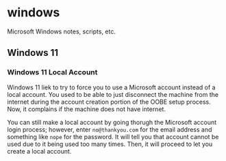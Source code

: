 # windows
Microsoft Windows notes, scripts, etc.

## Windows 11

### Windows 11 Local Account
Windows 11 liek to try to force you to use a Microsoft account instead of a local account. You used to be able to just disconnect the machine from the internet during the account creation portion of the OOBE setup process. Now, it complains if the machine does not have internet. 

You can still make a local account by going thorugh the Microsoft account login process; however, enter `no@thankyou.com` for the email address and something like `nope` for the password. It will tell you that account cannot be used due to it being used too many times. Then, it will proceed to let you create a local account.